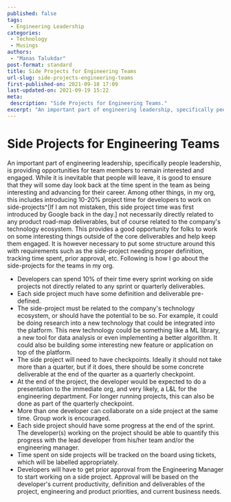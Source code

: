 ```yaml
---
published: false
tags:
 - Engineering Leadership
categories:
 - Technology
 - Musings
authors:
 - "Manas Talukdar"
post-format: standard
title: Side Projects for Engineering Teams
url-slug: side-projects-engineering-teams
first-published-on: 2021-09-18 17:09
last-updated-on: 2021-09-19 15:22
meta:
 description: "Side Projects for Engineering Teams."
excerpt: "An important part of engineering leadership, specifically people leadership, is providing opportunities for team members to remain interested and engaged. While it is inevitable"
---
```

# Side Projects for Engineering Teams

An important part of engineering leadership, specifically people leadership, is providing opportunities for team members to remain interested and engaged. While it is inevitable that people will leave, it is good to ensure that they will some day look back at the time spent in the team as being interesting and advancing for their career. Among other things, in my org, this includes introducing 10-20% project time for developers to work on side-projects^[If I am not mistaken, this side project time was first introduced by Google back in the day.] not necessarily directly related to any product road-map deliverables, but of course related to the company's technology ecosystem. This provides a good opportunity for folks to work on some interesting things outside of the core deliverables and help keep them engaged. It is however necessary to put some structure around this with requirements such as the side-project needing proper definition, tracking time spent, prior approval, etc. Following is how I go about the side-projects for the teams in my org.

- Developers can spend 10% of their time every sprint working on side projects not directly related to any sprint or quarterly deliverables.
- Each side project much have some definition and deliverable pre-defined.
- The side-project must be related to the company's technology ecosystem, or should have the potential to be so. For example, it could be doing research into a new technology that could be integrated into the platform. This new technology could be something like a ML library, a new tool for data analysis or even implementing a better algorithm. It could also be building some interesting new feature or application on top of the platform.
- The side project will need to have checkpoints. Ideally it should not take more than a quarter, but if it does, there should be some concrete deliverable at the end of the quarter as a quarterly checkpoint.
- At the end of the project, the developer would be expected to do a presentation to the immediate org, and very likely, a L&L for the engineering department. For longer running projects, this can also be done as part of the quarterly checkpoint.
- More than one developer can collaborate on a side project at the same time. Group work is encouraged.
- Each side project should have some progress at the end of the sprint. The developer(s) working on the project should be able to quantify this progress with the lead developer from his/her team and/or the engineering manager.
- Time spent on side projects will be tracked on the board using tickets, which will be labelled appropriately.
- Developers will have to get prior approval from the Engineering Manager to start working on a side project. Approval will be based on the developer's current productivity, definition and deliverables of the project, engineering and product priorities, and current business needs.
